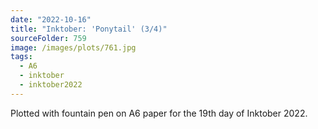 ```yaml
---
date: "2022-10-16"
title: "Inktober: 'Ponytail' (3/4)"
sourceFolder: 759
image: /images/plots/761.jpg
tags:
  - A6
  - inktober
  - inktober2022
---
```


Plotted with fountain pen on A6 paper for the 19th day of Inktober 2022.
